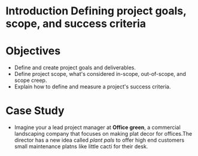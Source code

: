 #  Introduction Defining project goals, scope, and success criteria

# Objectives
- Define and create project goals and deliverables.
- Define project scope, what's considered in-scope, out-of-scope, and scope creep.
- Explain how to define and measure a project's success criteria.

# Case Study
- Imagine your a lead project manager at __Office green__, a commercial landscaping company that focuses on making plat decor for offices.The director has a new idea called _plant pals_ to offer high end customers small maintenance platns like little cacti for their desk.